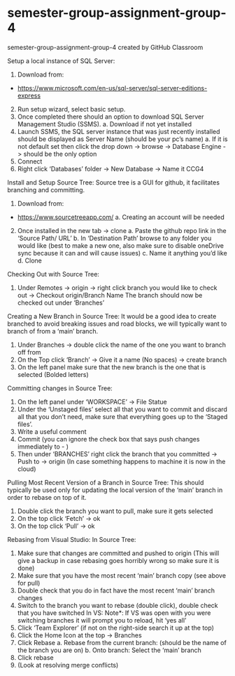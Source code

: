 # semester-group-assignment-group-4
semester-group-assignment-group-4 created by GitHub Classroom

Setup a local instance of SQL Server:
1)	Download from:
-	https://www.microsoft.com/en-us/sql-server/sql-server-editions-express
2)	Run setup wizard, select basic setup. 
3)	Once completed there should an option to download SQL Server Management Studio (SSMS).
a.	Download if not yet installed
4)	Launch SSMS, the SQL server instance that was just recently installed should be displayed as Server Name (should be your pc’s name)
a.	If it is not default set then click the drop down -> browse -> Database Engine -> should be the only option
5)	Connect
6)	Right click ‘Databases’ folder -> New Database -> Name it CCG4

Install and Setup Source Tree:
Source tree is a GUI for github, it facilitates branching and committing.
1)	Download from:
-	https://www.sourcetreeapp.com/
a.	Creating an account will be needed
2)	Once installed in the new tab -> clone
a.	Paste the github repo link in the ‘Source Path/ URL’
b.	In  ‘Destination Path’ browse to any folder you would like (best to make a new one, also make sure to disable oneDrive sync because it can and will cause issues)
c.	Name it anything you’d like
d.	Clone

Checking Out with Source Tree:
1)	Under Remotes -> origin -> right click branch you would like to check out -> Checkout origin/Branch Name
The branch should now be checked out under ‘Branches’

Creating a New Branch in Source Tree:
It would be a good idea to create branched to avoid breaking issues and road blocks, we will typically want to branch of from a ‘main’ branch.
1)	Under Branches -> double click the name of the one you want to branch off from
2)	On the Top click ‘Branch’ -> Give it a name (No spaces) -> create branch
3)	On the left panel make sure that the new branch is the one that is selected (Bolded letters)

Committing changes in Source Tree:
1)	On the left panel under ‘WORKSPACE’ -> File Statue
2)	Under the ‘Unstaged files’ select all that you want to commit and discard all that you don’t need, make sure that everything goes up to the ‘Staged files’.
3)	Write a useful comment
4)	Commit (you can ignore the check box that says push changes immediately to - )
5)	Then under ‘BRANCHES’ right click the branch that you committed -> Push to -> origin (In case something happens to machine it is now in the cloud)

Pulling Most Recent Version of a Branch in Source Tree:
This should typically be used only for updating the local version of the ‘main’ branch in order to rebase on top of it.
1)	Double click the branch you want to pull, make sure it gets selected
2)	On the top click ‘Fetch’ -> ok
3)	On the top click ‘Pull’ -> ok

Rebasing from Visual Studio:
In Source Tree:
1)	Make sure that changes are committed and pushed to origin (This will give a backup in case rebasing goes horribly wrong so make sure it is done)
2)	Make sure that you have the most recent ‘main’ branch copy (see above for pull)
3)	Double check that you do in fact have the most recent ‘main’ branch changes
4)	Switch to the branch you want to rebase (double click), double check that you have switched
In VS:
	Note*: If VS was open with you were switching branches it will prompt you to reload, hit ‘yes all’
1)	Click ‘Team Explorer’ (if not on the right-side search it up at the top)
2)	Click the Home Icon at the top -> Branches
3)	Click Rebase
a.	Rebase from the current branch: (should be the name of the branch you are on)
b.	Onto branch: Select the ‘main’ branch
4)	Click rebase
5)	(Look at resolving merge conflicts)
